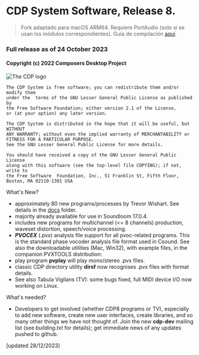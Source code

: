 # CDP System Software, Release 8.

> Fork adaptado para macOS ARM64. Requiere PortAudio (solo si se usan los módulos correspondientes). Guía de compilación [aquí](README_BUILD_ARM.md).

### Full release as of 24 October 2023

#### Copyright (c) 2022 Composers Desktop Project

![The CDP logo]( http://composersdesktop.com/logo.gif)

	The CDP System is free software; you can redistribute them and/or modify them
	under the  terms of the GNU Lesser General Public License as published by
	the Free Software Foundation; either version 2.1 of the License,
	or (at your option) any later version.

	The CDP System is distributed in the hope that it will be useful, but WITHOUT
	ANY WARRANTY; without even the implied warranty of MERCHANTABILITY or
	FITNESS FOR A PARTICULAR PURPOSE.
	See the GNU Lesser General Public License for more details.

	You should have received a copy of the GNU Lesser General Public License
	along with this software (see the top-level file COPYING); if not, write to
	the Free Software  Foundation, Inc., 51 Franklin St, Fifth Floor,
	Boston, MA 02110-1301 USA
	

What's New?

* approximately 80 new programs/processes by Trevor Wishart. See details in the [docs](./docs) folder.
*  majority already available for use in Soundloom 17.0.4.
*  includes new programs for multichannel (<= 8 channels) production, waveset distortion, speech/voice processing.
*  ***PVOCEX*** (.pvx) analysis file support for all pvoc-related programs. This is the standard phase vocoder analysis file format used in Csound. See also the downloadable utilities (Mac, Win32), with example files, in the companion PVXTOOLS distribution:
*  play program **pvplay** will play  mono/stereo .pvx files.
*  classic CDP directory utility **dirsf** now recognises .pvx files with format details.
*  See also Tabula Vigilans (TV): some bugs fixed, full MIDI device I/O now working on Linux.

What's needed?

* Developers to get involved (whether CDP8 programs or TV), especially to add new software, create new user interfaces, create libraries, and so many other things we have not thought of. Join the new **cdp-dev** mailing list (see *building.txt* for details); get immediate news of any updates pushed to github.


[updated 28/12/2023]